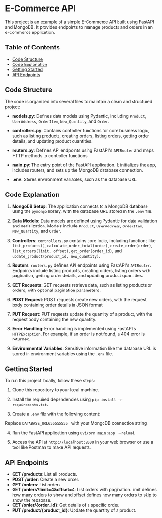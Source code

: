 # E-Commerce API

This project is an example of a simple E-Commerce API built using FastAPI and MongoDB. It provides endpoints to manage products and orders in an e-commerce application.

## Table of Contents

- [Code Structure](#code-structure)
- [Code Explanation](#code-explanation)
- [Getting Started](#getting-started)
- [API Endpoints](#api-endpoints)

## Code Structure

The code is organized into several files to maintain a clean and structured project:

- **models.py**: Defines data models using Pydantic, including `Product`, `UserAddress`, `OrderItem`, `New_Quantity`, and `Order`.

- **controllers.py**: Contains controller functions for core business logic, such as listing products, creating orders, listing orders, getting order details, and updating product quantities.

- **routers.py**: Defines API endpoints using FastAPI's `APIRouter` and maps HTTP methods to controller functions.

- **main.py**: The entry point of the FastAPI application. It initializes the app, includes routers, and sets up the MongoDB database connection.

- **.env**: Stores environment variables, such as the database URL.

## Code Explanation

1. **MongoDB Setup**: The application connects to a MongoDB database using the `pymongo` library, with the database URL stored in the `.env` file.

2. **Data Models**: Data models are defined using Pydantic for data validation and serialization. Models include `Product`, `UserAddress`, `OrderItem`, `New_Quantity`, and `Order`.

3. **Controllers**: `controllers.py` contains core logic, including functions like `list_products()`, `calculate_order_total(order)`, `create_order(order)`, `list_orders(limit, offset)`, `get_order(order_id)`, and `update_product(product_id, new_quantity)`.

4. **Routers**: `routers.py` defines API endpoints using FastAPI's `APIRouter`. Endpoints include listing products, creating orders, listing orders with pagination, getting order details, and updating product quantities.

5. **GET Requests**: GET requests retrieve data, such as listing products or orders, with optional pagination parameters.

6. **POST Request**: POST requests create new orders, with the request body containing order details in JSON format.

7. **PUT Request**: PUT requests update the quantity of a product, with the request body containing the new quantity.

8. **Error Handling**: Error handling is implemented using FastAPI's `HTTPException`. For example, if an order is not found, a 404 error is returned.

9. **Environmental Variables**: Sensitive information like the database URL is stored in environment variables using the `.env` file.

## Getting Started

To run this project locally, follow these steps:

1. Clone this repository to your local machine.

2. Install the required dependencies using `pip install -r requirements.txt`.

3. Create a `.env` file with the following content:


Replace `DATABASE_URL655555555 ` with your MongoDB connection string.

4. Run the FastAPI application using `uvicorn main:app --reload`.

5. Access the API at `http://localhost:8000` in your web browser or use a tool like Postman to make API requests.

## API Endpoints

- **GET /products**: List all products.
- **POST /order**: Create a new order.
- **GET /orders**: List orders
- **GET /orders?limit=4&offset=4**: List orders with pagination. limit defines how many orders to show and offset defines how many orders to skip to show the repsonse.
- **GET /order/{order_id}**: Get details of a specific order.
- **PUT /product/{product_id}**: Update the quantity of a product.
